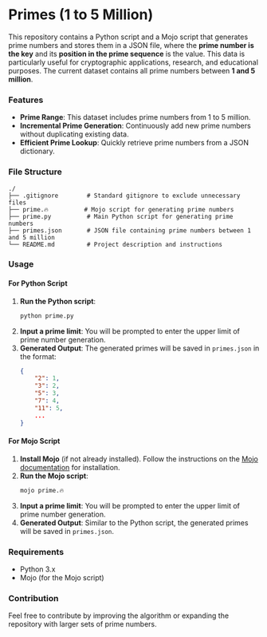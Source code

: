 # Primes (1 to 5 Million)

This repository contains a Python script and a Mojo script that generates prime numbers and stores them in a JSON file, where the **prime number is the key** and its **position in the prime sequence** is the value. This data is particularly useful for cryptographic applications, research, and educational purposes. The current dataset contains all prime numbers between **1 and 5 million**.

### Features
- **Prime Range**: This dataset includes prime numbers from 1 to 5 million.
- **Incremental Prime Generation**: Continuously add new prime numbers without duplicating existing data.
- **Efficient Prime Lookup**: Quickly retrieve prime numbers from a JSON dictionary.

### File Structure
```
./
├── .gitignore        # Standard gitignore to exclude unnecessary files
├── prime.🔥          # Mojo script for generating prime numbers
├── prime.py          # Main Python script for generating prime numbers
├── primes.json       # JSON file containing prime numbers between 1 and 5 million
└── README.md         # Project description and instructions
```

### Usage

#### For Python Script
1. **Run the Python script**:
    ```bash
    python prime.py
    ```
2. **Input a prime limit**: You will be prompted to enter the upper limit of prime number generation.
3. **Generated Output**: The generated primes will be saved in `primes.json` in the format:
    ```json
    {
        "2": 1,
        "3": 2,
        "5": 3,
        "7": 4,
        "11": 5,
        ...
    }
    ```

#### For Mojo Script
1. **Install Mojo** (if not already installed). Follow the instructions on the [Mojo documentation](https://mojo-lang.org/docs/) for installation.
2. **Run the Mojo script**:
    ```bash
    mojo prime.🔥
    ```
3. **Input a prime limit**: You will be prompted to enter the upper limit of prime number generation.
4. **Generated Output**: Similar to the Python script, the generated primes will be saved in `primes.json`.

### Requirements
- Python 3.x
- Mojo (for the Mojo script)

### Contribution
Feel free to contribute by improving the algorithm or expanding the repository with larger sets of prime numbers.
